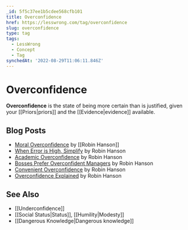 ```yaml
---
_id: 5f5c37ee1b5cdee568cfb101
title: Overconfidence
href: https://lesswrong.com/tag/overconfidence
slug: overconfidence
type: tag
tags:
  - LessWrong
  - Concept
  - Tag
synchedAt: '2022-08-29T11:06:11.846Z'
---
```


# Overconfidence

**Overconfidence** is the state of being more certain than is justified, given your [[Priors|priors]] and the [[Evidence|evidence]] available.

## Blog Posts

- [Moral Overconfidence](http://www.overcomingbias.com/2006/11/moral_hypocricy.html) by [[Robin Hanson]]
- [When Error is High, Simplify](http://www.overcomingbias.com/2006/12/when_error_is_h.html) by Robin Hanson
- [Academic Overconfidence](http://www.overcomingbias.com/2006/12/academic_overco.html) by Robin Hanson
- [Bosses Prefer Overconfident Managers](http://www.overcomingbias.com/2006/12/bosses_prefer_o.html) by Robin Hanson
- [Convenient Overconfidence](http://www.overcomingbias.com/2008/11/convenient-over.html) by Robin Hanson
- [Overconfidence Explained](http://www.overcomingbias.com/2011/12/overconfidence-explained.html) by Robin Hanson

## See Also

- [[Underconfidence]]
- [[Social Status|Status]], [[Humility|Modesty]]
- [[Dangerous Knowledge|Dangerous knowledge]]
